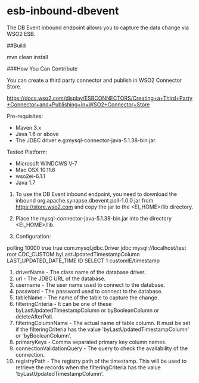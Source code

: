 # esb-inbound-dbevent

The DB Event inbound endpoint allows you to capture the data change via WSO2 ESB.

##Build

mvn clean install

###How You Can Contribute

You can create a third party connector and publish in WSO2 Connector Store.

https://docs.wso2.com/display/ESBCONNECTORS/Creating+a+Third+Party+Connector+and+Publishing+in+WSO2+Connector+Store

Pre-requisites:

 - Maven 3.x
 - Java 1.6 or above
 - The JDBC driver e.g:mysql-connector-java-5.1.38-bin.jar.

Tested Platform: 

 - Microsoft WINDOWS V-7
 - Mac OSX 10.11.6
 - wso2ei-6.1.1
 - Java 1.7

1. To use the DB Event inbound endpoint, you need to download the inbound org.apache.synapse.dbevent.poll-1.0.0.jar from https://store.wso2.com and copy the jar to the <EI_HOME>/lib directory.

2. Place the mysql-connector-java-5.1.38-bin.jar into the directory <EI_HOME>/lib.

2. Configuration:

<inboundEndpoint xmlns="http://ws.apache.org/ns/synapse"
                 name="customIE"
                 sequence="request"
                 onError="fault"
                 class="org.wso2.carbon.inbound.poll.dbeventlistener.DBEventPollingConsumer"
                 suspend="false">
   <parameters>
      <parameter name="inbound.behavior">polling</parameter>
      <parameter name="interval">10000</parameter>
      <parameter name="sequential">true</parameter>
      <parameter name="coordination">true</parameter>
      <parameter name="driverName">com.mysql.jdbc.Driver</parameter>
      <parameter name="url">jdbc:mysql://localhost/test</parameter>
      <parameter name="username">root</parameter>
      <parameter name="tableName">CDC_CUSTOM</parameter>
      <parameter name="filteringCriteria">byLastUpdatedTimestampColumn</parameter>
      <parameter name="filteringColumnName">LAST_UPDATED_DATE_TIME</parameter>
      <parameter name="primaryKeys">ID</parameter>
      <parameter name="connectionValidationQuery">SELECT 1</parameter>
      <parameter name="registryPath">customIE/timestamp</parameter>
   </parameters>
</inboundEndpoint>

1. driverName                - The class name of the database driver.
2. url	                     - The JDBC URL of the database.
3. username                  - The user name used to connect to the database.
4. password                  - The password used to connect to the database.
5. tableName                 - The name of the table to capture the change.
6. filteringCriteria         - It can be one of these byLastUpdatedTimestampColumn or byBooleanColumn or deleteAfterPoll.
7. filteringColumnName       - The actual name of table column. It must be set if the filteringCriteria has the value 'byLastUpdatedTimestampColumn' or 'byBooleanColumn'.
8. primaryKeys               - Comma separated primary key column names.
9. connectionValidationQuery - The query to check the availability of the connection.
10. registryPath             - The registry path of the timestamp. This will be used to retrieve the records when the filteringCriteria has the value 'byLastUpdatedTimestampColumn'.